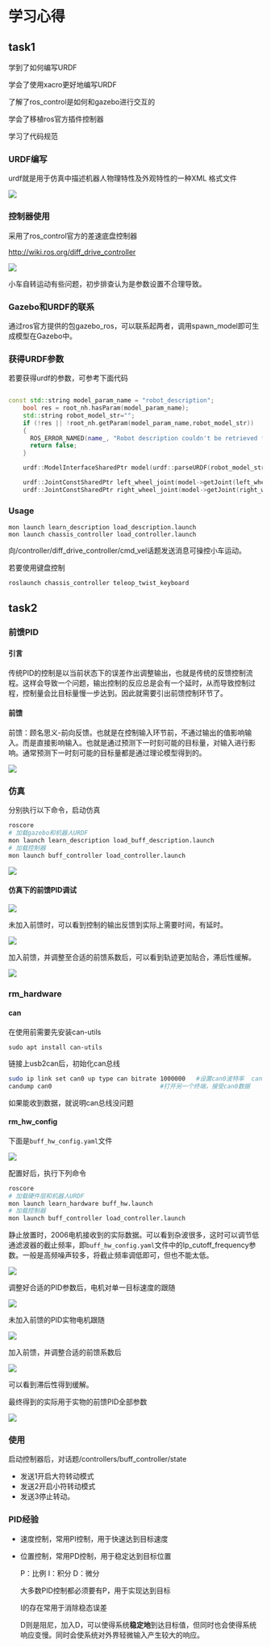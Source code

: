 # 学习心得

## task1

学到了如何编写URDF

学会了使用xacro更好地编写URDF

了解了ros_control是如何和gazebo进行交互的

学会了移植ros官方插件控制器

学习了代码规范

### URDF编写

urdf就是用于仿真中描述机器人物理特性及外观特性的一种XML 格式文件

![](../imgs/urdf.png)

### 控制器使用

采用了ros_control官方的差速底盘控制器

http://wiki.ros.org/diff_drive_controller

![](../imgs/demo.png)

小车自转运动有些问题，初步排查认为是参数设置不合理导致。

### Gazebo和URDF的联系

通过ros官方提供的包gazebo_ros，可以联系起两者，调用spawn_model即可生成模型在Gazebo中。

### 获得URDF参数

若要获得urdf的参数，可参考下面代码

```c++

const std::string model_param_name = "robot_description";
    bool res = root_nh.hasParam(model_param_name);
    std::string robot_model_str="";
    if (!res || !root_nh.getParam(model_param_name,robot_model_str))
    {
      ROS_ERROR_NAMED(name_, "Robot description couldn't be retrieved from param server.");
      return false;
    }

    urdf::ModelInterfaceSharedPtr model(urdf::parseURDF(robot_model_str));

    urdf::JointConstSharedPtr left_wheel_joint(model->getJoint(left_wheel_name));
    urdf::JointConstSharedPtr right_wheel_joint(model->getJoint(right_wheel_name));
```

### Usage

```
mon launch learn_description load_description.launch
mon launch chassis_controller load_controller.launch
```

向/controller/diff_drive_controller/cmd_vel话题发送消息可操控小车运动。

若要使用键盘控制

```
roslaunch chassis_controller teleop_twist_keyboard
```

## task2

### 前馈PID

#### 引言

传统PID的控制是以当前状态下的误差作出调整输出，也就是传统的反馈控制流程。这样会导致一个问题，输出控制的反应总是会有一个延时，从而导致控制过程，控制量会比目标量慢一步达到。因此就需要引出前馈控制环节了。

#### 前馈

前馈：顾名思义-前向反馈。也就是在控制输入环节前，不通过输出的值影响输入。而是直接影响输入。也就是通过预测下一时刻可能的目标量，对输入进行影响。通常预测下一时刻可能的目标量都是通过理论模型得到的。

![](../imgs/feedforward.jpg)

### 仿真

分别执行以下命令，启动仿真

```bash
roscore
# 加载gazebo和机器人URDF
mon launch learn_description load_buff_description.launch
# 加载控制器
mon launch buff_controller load_controller.launch
```

![](../imgs/buff_gazebo.png)

#### 仿真下的前馈PID调试

![](../imgs/noFeedForward-01.png)

未加入前馈时，可以看到控制的输出反馈到实际上需要时间，有延时。

![](../imgs/noFeedForward-02.png)



加入前馈，并调整至合适的前馈系数后，可以看到轨迹更加贴合，滞后性缓解。

![](../imgs/FeedForward-01.png)

### rm_hardware

#### can

在使用前需要先安装can-utils

```
sudo apt install can-utils
```

链接上usb2can后，初始化can总线

```bash
sudo ip link set can0 up type can bitrate 1000000   #设置can0波特率  can0和can1都需要初始化
candump can0                              #打开另一个终端，接受can0数据
```

如果能收到数据，就说明can总线没问题

#### rm_hw_config

下面是`buff_hw_config.yaml`文件

![](../imgs/buff_hardware_params.png)

配置好后，执行下列命令

```bash
roscore
# 加载硬件层和机器人URDF
mon launch learn_hardware buff_hw.launch
# 加载控制器
mon launch buff_controller load_controller.launch
```

静止放置时，2006电机接收到的实际数据。可以看到杂波很多，这时可以调节低通滤波器的截止频率，即`buff_hw_config.yaml`文件中的lp_cutoff_frequency参数。一般是高频噪声较多，将截止频率调低即可，但也不能太低。

![](../imgs/real-motor-2006-quiet.png)



调整好合适的PID参数后，电机对单一目标速度的跟随

![](../imgs/real-motor-2006-onetarget.png)



未加入前馈的PID实物电机跟随

![](../imgs/noFeedForward-01-2006.png)



加入前馈，并调整合适的前馈系数后

![](../imgs/FeedForward-01-2006.png)

可以看到滞后性得到缓解。



最终得到的实际用于实物的前馈PID全部参数

![](../imgs/buff_controller_params.png)

### 使用

启动控制器后，对话题/controllers/buff_controller/state

- 发送1开启大符转动模式
- 发送2开启小符转动模式
- 发送3停止转动。

### PID经验

- 速度控制，常用PI控制，用于快速达到目标速度

- 位置控制，常用PD控制，用于稳定达到目标位置

  P：比例	I：积分	D：微分

  大多数PID控制都必须要有P，用于实现达到目标

  I的存在常用于消除稳态误差

  D则是阻尼，加入D，可以使得系统**稳定地**到达目标值，但同时也会使得系统响应变慢。同时会使系统对外界轻微输入产生较大的响应。
